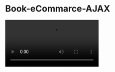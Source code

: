 # Book-eCommarce-AJAX
![](TARUNNO%20READS%20_%20home%20-%20Google%20Chrome%202020-08-30%2021-50-24_Trim.mp4)
